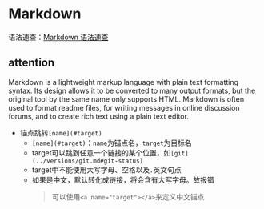 # Markdown

语法速查：[Markdown 语法速查](https://markdown.com.cn/cheat-sheet.html)

## attention

Markdown is a lightweight markup language with plain text formatting syntax. Its design allows it to be converted to many output formats, but the original tool by the same name only supports HTML. Markdown is often used to format readme files, for writing messages in online discussion forums, and to create rich text using a plain text editor.

- 锚点跳转`[name](#target)`
  - `[name](#target)`：`name`为锚点名，`target`为目标名
  - target可以跳到任意一个链接的某个位置，如`[git](../versions/git.md#git-status)`
  - target中不能使用大写字母、空格以及`.`英文句点
  - 如果是中文，默认转化成链接，将会含有大写字母。故报错
    > 可以使用`<a name="target"></a>`来定义中文锚点
